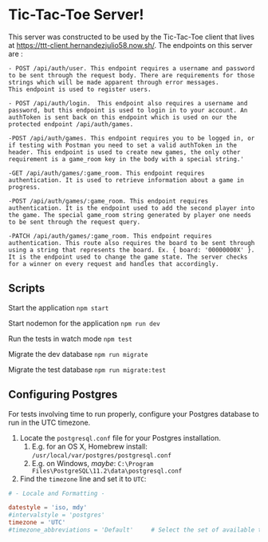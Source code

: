 # Tic-Tac-Toe Server!

This server was constructed to be used by the Tic-Tac-Toe client that lives at https://ttt-client.hernandezjulio58.now.sh/.
The endpoints on this server are :

    - POST /api/auth/user. This endpoint requires a username and password to be sent through the request body. There are requirements for those strings which will be made apparent through error messages.
    This endpoint is used to register users.

    - POST /api/auth/login.  This endpoint also requires a username and password, but this endpoint is used to login in to your account. An authToken is sent back on this endpoint which is used on our the protected endpoint /api/auth/games.

    -POST /api/auth/games. This endpoint requires you to be logged in, or if testing with Postman you need to set a valid authToken in the header. This endpoint is used to create new games, the only other requirement is a game_room key in the body with a special string.'

    -GET /api/auth/games/:game_room. This endpoint requires authentication. It is used to retrieve information about a game in progress.

    -POST /api/auth/games/:game_room. This endpoint requires authentication. It is the endpoint used to add the second player into the game. The special game_room string generated by player one needs to be sent through the request query.

    -PATCH /api/auth/games/:game_room. This endpoint requires authentication. This route also requires the board to be sent through using a string that represents the board. Ex. { board: '00000000X' }. It is the endpoint used to change the game state. The server checks for a winner on every request and handles that accordingly.

## Scripts

Start the application `npm start`

Start nodemon for the application `npm run dev`

Run the tests in watch mode `npm test`

Migrate the dev database `npm run migrate`

Migrate the test database `npm run migrate:test`

## Configuring Postgres

For tests involving time to run properly, configure your Postgres database to run in the UTC timezone.

1. Locate the `postgresql.conf` file for your Postgres installation.
   1. E.g. for an OS X, Homebrew install: `/usr/local/var/postgres/postgresql.conf`
   2. E.g. on Windows, _maybe_: `C:\Program Files\PostgreSQL\11.2\data\postgresql.conf`
2. Find the `timezone` line and set it to `UTC`:

```conf
# - Locale and Formatting -

datestyle = 'iso, mdy'
#intervalstyle = 'postgres'
timezone = 'UTC'
#timezone_abbreviations = 'Default'     # Select the set of available time zone
```
